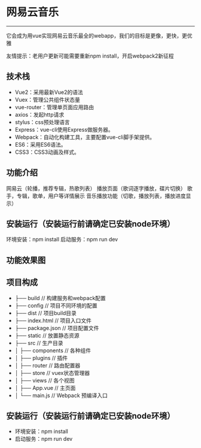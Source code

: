 # 网易云音乐 #

----------

它会成为用vue实现网易云音乐最全的webapp，我们的目标是更像，更快，更优雅

友情提示：老用户更新可能需要重新npm install，开启webpack2新征程

## 技术栈 ##
- Vue2：采用最新Vue2的语法
- Vuex：管理公共组件状态量
- vue-router：管理单页面应用路由
- axios：发起http请求
- stylus：css预处理语言
- Express：vue-cli使用Express做服务器。
- Webpack：自动化构建工具，主要配置vue-cli脚手架提供。
- ES6：采用ES6语法。
- CSS3：CSS3动画及样式。
## 功能介绍 ##

网易云（轮播，推荐专辑，热歌列表）
播放页面（歌词逐字播放，碟片切换）
歌手，专辑，歌单，用户等详情展示
音乐播放功能（切歌，播放列表，播放进度显示）
## 安装运行（安装运行前请确定已安装node环境） ##
环境安装：npm install
启动服务：npm run dev
## 功能效果图 ##

## 项目构成 ##
- ├── build                    // 构建服务和webpack配置
- ├── config            		 // 项目不同环境的配置
- ├── dist               		 // 项目build目录
- ├── index.html          	 // 项目入口文件
- ├── package.json      		 // 项目配置文件
- ├── static       			 // 放置静态资源
- ├── src                		 // 生产目录
- │   ├── components       		// 各种组件
- │   ├── plugins              // 插件
- │   ├── router          	// 路由配置器
- │   ├── store     		// vuex状态管理器
- │   ├── views             // 各个视图           	   
- │   ├── App.vue         	// 主页面
- │   └── main.js       	// Webpack 预编译入口

## 安装运行（安装运行前请确定已安装node环境） ##
- 环境安装：npm install
- 启动服务：npm run dev
